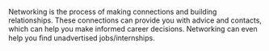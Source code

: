 Networking is the process of making connections and building relationships. These connections can provide you with advice and contacts, which can help you make informed career decisions. Networking can even help you ﬁnd unadvertised jobs/internships.
